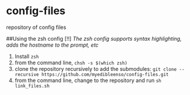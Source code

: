 config-files
============

repository of config files

##Using the zsh config
[!!]  *The zsh config supports syntax highlighting, adds the hostname to the prompt, etc*

1. Install `zsh`  
2. from the command line, `chsh -s $(which zsh)`
3. clone the repository recursively to add the submodules: `git clone --recursive https://github.com/myedibleenso/config-files.git`
4. from the command line, change to the repository and run `sh link_files.sh`
